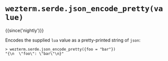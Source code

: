 # `wezterm.serde.json_encode_pretty(value)`

{{since('nightly')}}

Encodes the supplied `lua` value as a pretty-printed string of `json`: 

```
> wezterm.serde.json_encode_pretty({foo = "bar"})
"{\n  \"foo\": \"bar\"\n}"
```
